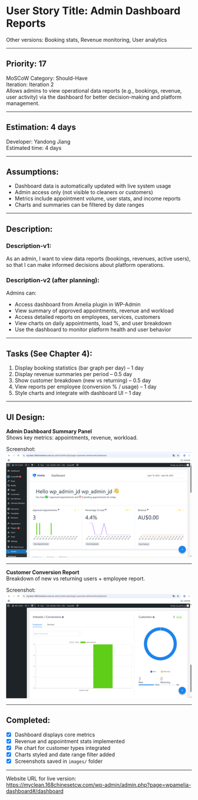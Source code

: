 # User Story Title: Admin Dashboard Reports  
Other versions: Booking stats, Revenue monitoring, User analytics

---

## Priority: 17  
MoSCoW Category: Should-Have  
Iteration: Iteration 2  
Allows admins to view operational data reports (e.g., bookings, revenue, user activity) via the dashboard for better decision-making and platform management.

---

## Estimation: 4 days  
Developer: Yandong Jiang  
Estimated time: 4 days  

---

## Assumptions:
- Dashboard data is automatically updated with live system usage  
- Admin access only (not visible to cleaners or customers)  
- Metrics include appointment volume, user stats, and income reports  
- Charts and summaries can be filtered by date ranges  

---

## Description:

### Description-v1:  
As an admin, I want to view data reports (bookings, revenues, active users), so that I can make informed decisions about platform operations.

### Description-v2 (after planning):  
Admins can:  
- Access dashboard from Amelia plugin in WP-Admin  
- View summary of approved appointments, revenue and workload  
- Access detailed reports on employees, services, customers  
- View charts on daily appointments, load %, and user breakdown  
- Use the dashboard to monitor platform health and user behavior  

---

## Tasks (See Chapter 4):
1. Display booking statistics (bar graph per day) – 1 day  
2. Display revenue summaries per period – 0.5 day  
3. Show customer breakdown (new vs returning) – 0.5 day  
4. View reports per employee (conversion % / usage) – 1 day  
5. Style charts and integrate with dashboard UI – 1 day  

---

## UI Design:

**Admin Dashboard Summary Panel**  
Shows key metrics: appointments, revenue, workload.

Screenshot:  
![Admin Dashboard](../images/admin_dashboard.png)

---

**Customer Conversion Report**  
Breakdown of new vs returning users + employee report.

Screenshot:  
![Customer Report](../images/admin_customer_report.png)

---

## Completed:

- [x] Dashboard displays core metrics  
- [x] Revenue and appointment stats implemented  
- [x] Pie chart for customer types integrated  
- [x] Charts styled and date range filter added  
- [x] Screenshots saved in `images/` folder  

---

Website URL for live version:  
https://myclean.168chinesetcw.com/wp-admin/admin.php?page=wpamelia-dashboard#/dashboard
